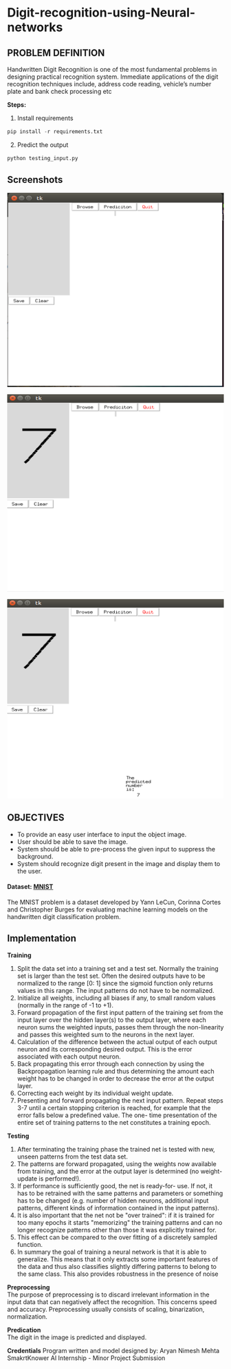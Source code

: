 # Digit-recognition-using-Neural-networks

## PROBLEM DEFINITION
Handwritten Digit Recognition is one of the most fundamental problems in designing practical
recognition system. Immediate applications of the digit recognition techniques include, address
code reading, vehicle’s number plate and bank check processing etc

**Steps:**  
1. Install requirements
```python
pip install -r requirements.txt
```
2. Predict the output
```python
python testing_input.py  
```

## Screenshots  
![GUI](1.PNG)  

![Enter a number](2.PNG)  

![Output](3.PNG)  

## OBJECTIVES
* To provide an easy user interface to input the object image.
* User should be able to save the image.
* System should be able to pre-process the given input to suppress the background.
* System should recognize digit present in the image and display them to the user.


#### Dataset: [MNIST](http://yann.lecun.com/exdb/mnist/)  
The MNIST problem is a dataset developed by Yann LeCun, Corinna Cortes and Christopher
Burges for evaluating machine learning models on the handwritten digit classification problem.

## Implementation
**Training**
1. Split the data set into a training set and a test set. Normally the training set is larger than the
test set. Often the desired outputs have to be normalized to the range [0: 1] since the sigmoid
function only returns values in this range. The input patterns do not have to be normalized.
2. Initialize all weights, including all biases if any, to small random values (normally in the range
of -1 to +1).
3. Forward propagation of the first input pattern of the training set from the input layer over the
hidden layer(s) to the output layer, where each neuron sums the weighted inputs, passes them
through the non-linearity and passes this weighted sum to the neurons in the next layer.
4. Calculation of the difference between the actual output of each output neuron and its
corresponding desired output. This is the error associated with each output neuron.
5. Back propagating this error through each connection by using the Backpropagation learning
rule and thus determining the amount each weight has to be changed in order to decrease the
error at the output layer.
6. Correcting each weight by its individual weight update.
7. Presenting and forward propagating the next input pattern. Repeat steps 3-7 until a certain
stopping criterion is reached, for example that the error falls below a predefined value. The one-
time presentation of the entire set of training patterns to the net constitutes a training epoch.

**Testing**  
1. After terminating the training phase the trained net is tested with new, unseen patterns from the
test data set.
2. The patterns are forward propagated, using the weights now available from training,
and the error at the output layer is determined (no weight-update is performed!). 
3. If performance is sufficiently good, the net is ready-for- use. If not, it has to be retrained with the same patterns
and parameters or something has to be changed (e.g. number of hidden neurons, additional input
patterns, different kinds of information contained in the input patterns).
4. It is also important that the net not be "over trained": if it is trained for too many epochs it starts "memorizing" the
training patterns and can no longer recognize patterns other than those it was explicitly trained for. 
5. This effect can be compared to the over fitting of a discretely sampled function. 
6. In summary the goal of training a neural network is that it is able to generalize. This means that it only
extracts some important features of the data and thus also classifies slightly differing patterns to
belong to the same class. This also provides robustness in the presence of noise

**Preprocessing**  
The purpose of preprocessing is to discard irrelevant information in the input data that can
negatively affect the recognition. This concerns speed and accuracy. Preprocessing usually
consists of scaling, binarization, normalization.

**Predication**  
The digit in the image is predicted and displayed.

**Credentials**
Program written and model designed by: Aryan Nimesh Mehta
SmakrtKnower AI Internship - Minor Project Submission

